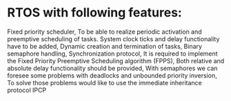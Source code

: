 # RTOS with following features:
Fixed priority scheduler, 
To be able to realize periodic activation and preemptive scheduling of tasks. System clock ticks and delay functionality have to be added, 
Dynamic creation and termination of tasks, 
Binary semaphore handling, 
Synchronization protocol, 
It is required to implement the Fixed Priority Preemptive Scheduling algorithm (FPPS), 
Both relative and absolute delay functionality should be provided, 
With semaphores we can foresee some problems with deadlocks and unbounded priority inversion, 
To solve those problems would like to use the immediate inheritance protocol IPCP
